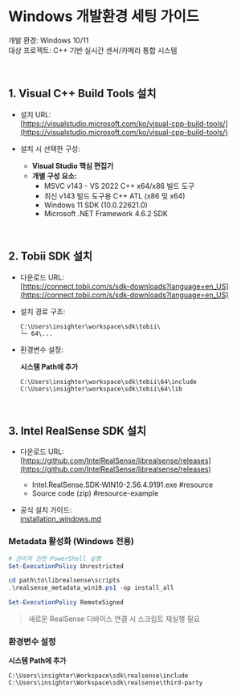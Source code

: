 # Windows 개발환경 세팅 가이드

개발 환경: Windows 10/11  
대상 프로젝트: C++ 기반 실시간 센서/카메라 통합 시스템

<br>

## 1. Visual C++ Build Tools 설치

- 설치 URL:  
  [https://visualstudio.microsoft.com/ko/visual-cpp-build-tools/](https://visualstudio.microsoft.com/ko/visual-cpp-build-tools/)

- 설치 시 선택한 구성:

  - **Visual Studio 핵심 편집기**
  - **개별 구성 요소:**
    - MSVC v143 - VS 2022 C++ x64/x86 빌드 도구
    - 최신 v143 빌드 도구용 C++ ATL (x86 및 x64)
    - Windows 11 SDK (10.0.22621.0)
    - Microsoft .NET Framework 4.6.2 SDK

<br>

## 2. Tobii SDK 설치

- 다운로드 URL:  
  [https://connect.tobii.com/s/sdk-downloads?language=en_US](https://connect.tobii.com/s/sdk-downloads?language=en_US)

- 설치 경로 구조:
  ```
  C:\Users\insighter\workspace\sdk\tobii\
  └─ 64\...
  ```

- 환경변수 설정:

  **시스템 Path에 추가**
  ```
  C:\Users\insighter\workspace\sdk\tobii\64\include
  C:\Users\insighter\workspace\sdk\tobii\64\lib
  ```

<br>

## 3. Intel RealSense SDK 설치

- 다운로드 URL:  
  [https://github.com/IntelRealSense/librealsense/releases](https://github.com/IntelRealSense/librealsense/releases)
  - Intel.RealSense.SDK-WIN10-2.56.4.9191.exe #resource
  - Source code (zip) #resource-example

- 공식 설치 가이드:  
  [installation_windows.md](https://github.com/IntelRealSense/librealsense/blob/master/doc/installation_windows.md)

### Metadata 활성화 (Windows 전용)

```powershell
# 관리자 권한 PowerShell 실행
Set-ExecutionPolicy Unrestricted

cd path\to\librealsense\scripts
.\realsense_metadata_win10.ps1 -op install_all

Set-ExecutionPolicy RemoteSigned
```

> 새로운 RealSense 디바이스 연결 시 스크립트 재실행 필요


### 환경변수 설정

**시스템 Path에 추가**
```
C:\Users\insighter\Workspace\sdk\realsense\include
C:\Users\insighter\Workspace\sdk\realsense\third-party  
```
